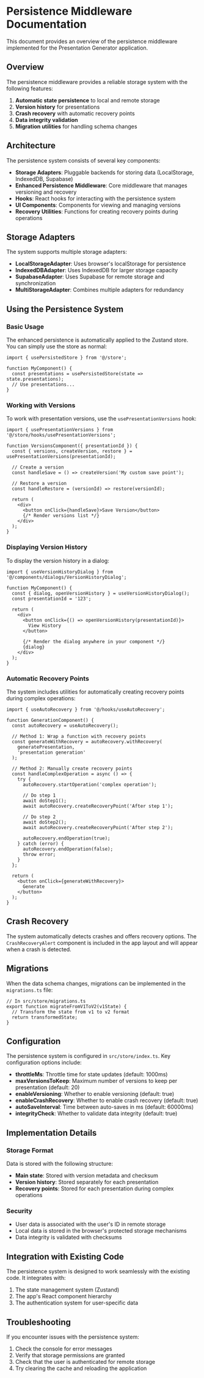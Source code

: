 # Persistence Middleware Documentation

This document provides an overview of the persistence middleware implemented for the Presentation Generator application.

## Overview

The persistence middleware provides a reliable storage system with the following features:

1. **Automatic state persistence** to local and remote storage
2. **Version history** for presentations
3. **Crash recovery** with automatic recovery points
4. **Data integrity validation**
5. **Migration utilities** for handling schema changes

## Architecture

The persistence system consists of several key components:

- **Storage Adapters**: Pluggable backends for storing data (LocalStorage, IndexedDB, Supabase)
- **Enhanced Persistence Middleware**: Core middleware that manages versioning and recovery
- **Hooks**: React hooks for interacting with the persistence system
- **UI Components**: Components for viewing and managing versions
- **Recovery Utilities**: Functions for creating recovery points during operations

## Storage Adapters

The system supports multiple storage adapters:

- **LocalStorageAdapter**: Uses browser's localStorage for persistence
- **IndexedDBAdapter**: Uses IndexedDB for larger storage capacity
- **SupabaseAdapter**: Uses Supabase for remote storage and synchronization
- **MultiStorageAdapter**: Combines multiple adapters for redundancy

## Using the Persistence System

### Basic Usage

The enhanced persistence is automatically applied to the Zustand store. You can simply use the store as normal:

```tsx
import { usePersistedStore } from '@/store';

function MyComponent() {
  const presentations = usePersistedStore(state => state.presentations);
  // Use presentations...
}
```

### Working with Versions

To work with presentation versions, use the `usePresentationVersions` hook:

```tsx
import { usePresentationVersions } from '@/store/hooks/usePresentationVersions';

function VersionsComponent({ presentationId }) {
  const { versions, createVersion, restore } = usePresentationVersions(presentationId);
  
  // Create a version
  const handleSave = () => createVersion('My custom save point');
  
  // Restore a version
  const handleRestore = (versionId) => restore(versionId);
  
  return (
    <div>
      <button onClick={handleSave}>Save Version</button>
      {/* Render versions list */}
    </div>
  );
}
```

### Displaying Version History

To display the version history in a dialog:

```tsx
import { useVersionHistoryDialog } from '@/components/dialogs/VersionHistoryDialog';

function MyComponent() {
  const { dialog, openVersionHistory } = useVersionHistoryDialog();
  const presentationId = '123';
  
  return (
    <div>
      <button onClick={() => openVersionHistory(presentationId)}>
        View History
      </button>
      
      {/* Render the dialog anywhere in your component */}
      {dialog}
    </div>
  );
}
```

### Automatic Recovery Points

The system includes utilities for automatically creating recovery points during complex operations:

```tsx
import { useAutoRecovery } from '@/hooks/useAutoRecovery';

function GenerationComponent() {
  const autoRecovery = useAutoRecovery();
  
  // Method 1: Wrap a function with recovery points
  const generateWithRecovery = autoRecovery.withRecovery(
    generatePresentation,
    'presentation generation'
  );
  
  // Method 2: Manually create recovery points
  const handleComplexOperation = async () => {
    try {
      autoRecovery.startOperation('complex operation');
      
      // Do step 1
      await doStep1();
      await autoRecovery.createRecoveryPoint('After step 1');
      
      // Do step 2
      await doStep2();
      await autoRecovery.createRecoveryPoint('After step 2');
      
      autoRecovery.endOperation(true);
    } catch (error) {
      autoRecovery.endOperation(false);
      throw error;
    }
  };
  
  return (
    <button onClick={generateWithRecovery}>
      Generate
    </button>
  );
}
```

## Crash Recovery

The system automatically detects crashes and offers recovery options. The `CrashRecoveryAlert` component is included in the app layout and will appear when a crash is detected.

## Migrations

When the data schema changes, migrations can be implemented in the `migrations.ts` file:

```tsx
// In src/store/migrations.ts
export function migrateFromV1ToV2(v1State) {
  // Transform the state from v1 to v2 format
  return transformedState;
}
```

## Configuration

The persistence system is configured in `src/store/index.ts`. Key configuration options include:

- **throttleMs**: Throttle time for state updates (default: 1000ms)
- **maxVersionsToKeep**: Maximum number of versions to keep per presentation (default: 20)
- **enableVersioning**: Whether to enable versioning (default: true)
- **enableCrashRecovery**: Whether to enable crash recovery (default: true)
- **autoSaveInterval**: Time between auto-saves in ms (default: 60000ms)
- **integrityCheck**: Whether to validate data integrity (default: true)

## Implementation Details

### Storage Format

Data is stored with the following structure:

- **Main state**: Stored with version metadata and checksum
- **Version history**: Stored separately for each presentation
- **Recovery points**: Stored for each presentation during complex operations

### Security

- User data is associated with the user's ID in remote storage
- Local data is stored in the browser's protected storage mechanisms
- Data integrity is validated with checksums

## Integration with Existing Code

The persistence system is designed to work seamlessly with the existing code. It integrates with:

1. The state management system (Zustand)
2. The app's React component hierarchy
3. The authentication system for user-specific data

## Troubleshooting

If you encounter issues with the persistence system:

1. Check the console for error messages
2. Verify that storage permissions are granted
3. Check that the user is authenticated for remote storage
4. Try clearing the cache and reloading the application 